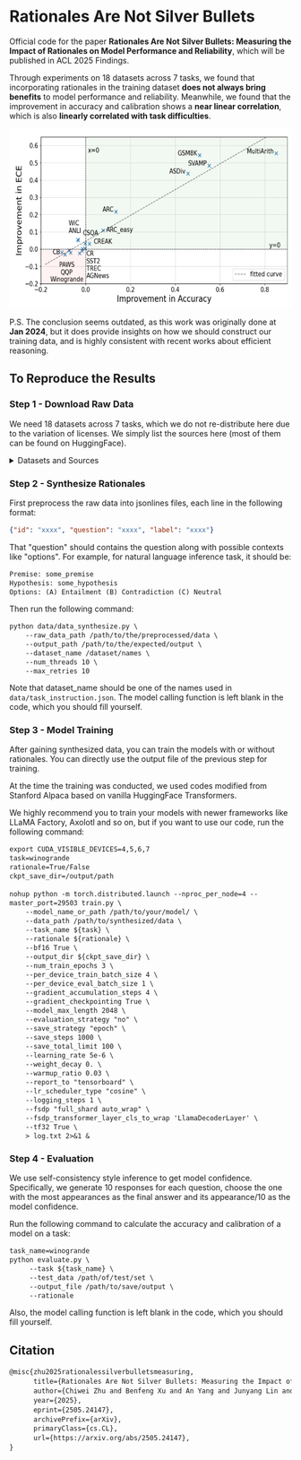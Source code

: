 # Rationales Are Not Silver Bullets

Official code for the paper **Rationales Are Not Silver Bullets: Measuring the Impact of Rationales on Model Performance and Reliability**, which will be published in ACL 2025 Findings.

Through experiments on 18 datasets across 7 tasks, we found that incorporating rationales in the training dataset **does not always bring benefits** to model performance and reliability. Meanwhile, we found that the improvement in accuracy and calibration shows a **near linear correlation**, which is also **linearly correlated with task difficulties**.

<p align="center">
<img src="assets/linear_correlation.png" width="550" height="320"/>
</p>

P.S. The conclusion seems outdated, as this work was originally done at  **Jan 2024**, but it does provide insights on how we should construct our training data, and is highly consistent with recent works about efficient reasoning.



## To Reproduce the Results

### Step 1 - Download Raw Data

We need 18 datasets across 7 tasks, which we do not re-distribute here due to the variation of licenses. We simply list the sources here (most of them can be found on HuggingFace).

<details>
<summary>Datasets and Sources</summary>
<table>
  <tr><th>Datasets</th><th>Sources</th></tr>
  <tr><td>MultiArith</td><td>https://huggingface.co/datasets/ChilleD/MultiArith</td></tr>
  <tr><td>ASDiv</td><td>https://github.com/chaochun/nlu-asdiv-dataset</td></tr>
  <tr><td>SVAMP</td><td>https://huggingface.co/datasets/ChilleD/SVAMP</td></tr>
  <tr><td>GSM8K</td><td>https://huggingface.co/datasets/openai/gsm8k</td></tr>
  <tr><td>ARC Easy/Challenge</td><td>https://huggingface.co/datasets/allenai/ai2_arc</td></tr>
  <tr><td>CommonSenseQA</td><td>https://www.tau-nlp.sites.tau.ac.il/commonsenseqa</td></tr>
  <tr><td>CREAK</td><td>https://github.com/yasumasaonoe/creak</td></tr>
  <tr><td>CR</td><td>https://huggingface.co/datasets/SetFit/CR</td></tr>
  <tr><td>SST2</td><td>https://github.com/YJiangcm/SST-2-sentiment-analysis</td></tr>
  <tr><td>TREC</td><td>https://huggingface.co/datasets/CogComp/trec</td></tr>
  <tr><td>AGNews</td><td>http://groups.di.unipi.it/~gulli/AG_corpus_of_news_articles.html</td></tr>
  <tr><td>PAWS</td><td>https://github.com/google-research-datasets/paws</td></tr>
  <tr><td>QQP</td><td>https://quoradata.quora.com/First-Quora-Dataset-Release-Question-Pairs</td></tr>
  <tr><td>CommitmentBank</td><td>https://github.com/mcdm/CommitmentBank</td></tr>
  <tr><td>AdversarialNLI</td><td>https://github.com/facebookresearch/anli</td></tr>
  <tr><td>CommitmentBank</td><td>https://github.com/mcdm/CommitmentBank</td></tr>
  <tr><td>WiC</td><td>https://pilehvar.github.io/wic/</td></tr>
  <tr><td>Winogrande</td><td>https://huggingface.co/datasets/allenai/winogrande</td></tr>
  <tr><td>SUBJ (extra)</td><td>https://www.cs.cornell.edu/people/pabo/movie-review-data/</td></tr>
  <tr><td>CoinFlips (extra)</td><td>https://huggingface.co/datasets/skrishna/coin_flip</td></tr>
</table>
</details>



### Step 2 - Synthesize Rationales

First preprocess the raw data into jsonlines files, each line in the following format:

```json
{"id": "xxxx", "question": "xxxx", "label": "xxxx"}
```

That "question" should contains the question along with possible contexts like "options". For example, for natural language inference task, it should be:

```
Premise: some_premise
Hypothesis: some_hypothesis
Options: (A) Entailment (B) Contradiction (C) Neutral
```

Then run the following command:

```shell
python data/data_synthesize.py \
	--raw_data_path /path/to/the/preprocessed/data \
	--output_path /path/to/the/expected/output \
	--dataset_name /dataset/names \
	--num_threads 10 \
	--max_retries 10
```

Note that dataset_name should be one of the names  used in `data/task_instruction.json`. The model calling function is left blank in the code, which you should fill yourself.



### Step 3 - Model Training

After gaining synthesized data, you can train the models with or without rationales.  You can directly use the output file of the previous step for training.

At the time the training was conducted, we used codes modified from Stanford Alpaca based on vanilla HuggingFace Transformers.

We highly recommend you to train your models with newer frameworks like LLaMA Factory, Axolotl and so on, but if you want to use our code, run the following command:

```shell
export CUDA_VISIBLE_DEVICES=4,5,6,7
task=winogrande
rationale=True/False
ckpt_save_dir=/output/path

nohup python -m torch.distributed.launch --nproc_per_node=4 --master_port=29503 train.py \
    --model_name_or_path /path/to/your/model/ \
    --data_path /path/to/synthesized/data \
    --task_name ${task} \
    --rationale ${rationale} \
    --bf16 True \
    --output_dir ${ckpt_save_dir} \
    --num_train_epochs 3 \
    --per_device_train_batch_size 4 \
    --per_device_eval_batch_size 1 \
    --gradient_accumulation_steps 4 \
    --gradient_checkpointing True \
    --model_max_length 2048 \
    --evaluation_strategy "no" \
    --save_strategy "epoch" \
    --save_steps 1000 \
    --save_total_limit 100 \
    --learning_rate 5e-6 \
    --weight_decay 0. \
    --warmup_ratio 0.03 \
    --report_to "tensorboard" \
    --lr_scheduler_type "cosine" \
    --logging_steps 1 \
    --fsdp "full_shard auto_wrap" \
    --fsdp_transformer_layer_cls_to_wrap 'LlamaDecoderLayer' \
    --tf32 True \
    > log.txt 2>&1 &
```



### Step 4 - Evaluation

We use self-consistency style inference to get model confidence. Specifically, we generate 10 responses for each question, choose the one with the most appearances as the final answer and its appearance/10 as the  model confidence.

Run the following command to calculate the accuracy and calibration of a model on a task:

```shell
task_name=winogrande
python evaluate.py \
     --task ${task_name} \
     --test_data /path/of/test/set \
     --output_file /path/to/save/output \
     --rationale
```

Also, the model calling function is left blank in the code, which you should fill yourself.



## Citation

```latex
@misc{zhu2025rationalessilverbulletsmeasuring,
      title={Rationales Are Not Silver Bullets: Measuring the Impact of Rationales on Model Performance and Reliability}, 
      author={Chiwei Zhu and Benfeng Xu and An Yang and Junyang Lin and Quan Wang and Chang Zhou and Zhendong Mao},
      year={2025},
      eprint={2505.24147},
      archivePrefix={arXiv},
      primaryClass={cs.CL},
      url={https://arxiv.org/abs/2505.24147}, 
}
```

